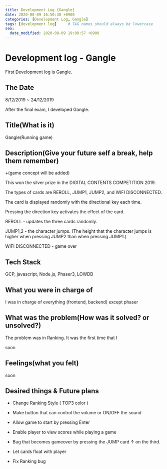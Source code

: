```yaml
---
title: Development Log {Gangle}
date: 2020-08-09 16:50:30 +0900
categories: [Development Log, Gangle]
tags: [development log]     # TAG names should always be lowercase
seo:
  date_modified: 2020-08-09 19:08:57 +0900
---
```


# Development log - Gangle

First Development log is Gangle.

## The Date

8/12/2019 ~ 24/12/2019

After the final exam, I developed Gangle.

## Title(What is it)

Gangle(Running game)

## Description(Give your future self a break, help them remember)

+(game concept will be added)

This won the silver prize in the DIGITAL CONTENTS COMPETITION 2019.

The types of cards are REROLL, JUMP1, JUMP2, and WIFI DISCONNECTED.

The card is displayed randomly with the directional key each time.

Pressing the direction key activates the effect of the card.

REROLL - updates the three cards randomly.

JUMP1,2 - the character jumps. (The height that the character jumps is higher when pressing JUMP2 than when pressing JUMP1.)

WIFI DISCONNECTED - game over

## Tech Stack

GCP, javascript, Node.js, Phaser3, LOWDB

## What you were in charge of

I was in charge of everything (frontend, backend) except phaser

## What was the problem(How was it solved? or unsolved?)

The problem was in Ranking. It was the first time that I

soon

## Feelings(what you felt)

soon

## Desired things & Future plans

- Change Ranking Style ( TOP3 color )

- Make button that can control the volume or ON/OFF the sound

- Allow game to start by pressing Enter

- Enable player to view scores while playing a game

- Bug that becomes gameover by pressing the JUMP card ↑ on the third.

- Let cards float with player

- Fix Ranking bug

